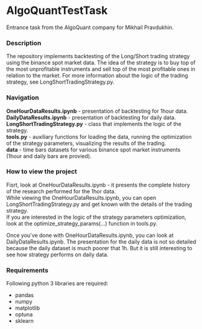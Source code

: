 # AlgoQuantTestTask
Entrance task from the AlgoQuant company for Mikhail Pravdukhin.

### Description
The repository implements backtesting of the Long/Short trading strategy using the binance spot market data. The idea of the strategy is to buy top of the most unprofitable instruments and sell top of the most profitable ones in relation to the market. For more information about the logic of the trading strategy, see LongShortTradingStrategy.py.

### Navigation
**OneHourDataResults.ipynb** - presentation of backtesting for 1hour data.  
**DailyDataResults.ipynb** - presentation of backtesting for daily data.  
**LongShortTradingStrategy.py** - class that implements the logic of the strategy.  
**tools.py** - auxiliary functions for loading the data, running the optimization of the strategy parameters, visualizing the results of the trading.  
**data** - time bars datasets for various binance spot market instruments (1hour and daily bars are provied).

### How to view the project
Fisrt, look at OneHourDataResults.ipynb - it presents the complete history of the research performed for the 1hor data.  
While viewing the OneHourDataResults.ipynb, you can open LongShortTradingStrategy.py and get known with the details of the trading strategy.  
If you are interested in the logic of the strategy parameters optimization, look at the optimize_strategy_params(...) function in tools.py.  

Once you've done with OneHourDataResults.ipynb, you can look at DailyDataResults.ipynb. The presentation for the daily data is not so detailed because the daily dataset is much poorer that 1h. But it is still interesting to see how strategy performs on daily data.

### Requirements
Following python 3 libraries are required:
* pandas
* numpy
* matplotlib
* optuna
* sklearn

